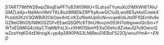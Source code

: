 $START$7WtfW28wpZ8xqEwPF7u83W096lU+5LdryaTYunuXc01MXWWTAhJGMZLk4p+Na9Anrl9eVTKL8szI8R8DkZ9P1tyAuwGC1uSLwo6E5ytAxICowkXPrzddGKzV3QWBiR2OkOax4ntLirK2uf6eAUpGcNvvcqe8UbJtd3FfQEm9v9xGZ8eG9hOS/N8K0SZGFvEEaeQSQPIc6T9nU9ovzm053H7otbgswoQvSm+YWTxEQM6Q4/zbyCTIqMbYxLX+zXHKI1SbmYEXsO0ehc8ZvkeJQ7o9OencQwZosYtqKD4zENrsigX+yp4p2890PAS3LMjReuDIEBoF522Oj/wouIYtnA==$END$